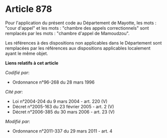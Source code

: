 # Article 878

Pour l'application du présent code au Département de Mayotte, les mots : "cour d'appel" et les mots : "chambre des appels
correctionnels" sont remplacés par les mots : "chambre d'appel de Mamoudzou".

Les références à des dispositions non applicables dans le Département sont remplacées par les références aux dispositions
applicables localement ayant le même objet.

**Liens relatifs à cet article**

_Codifié par_:

  - Ordonnance n°96-268 du 28 mars 1996

_Cité par_:

  - Loi n°2004-204 du 9 mars 2004 - art. 220 (V)
  - Décret n°2005-163 du 23 février 2005 - art. 2 (V)
  - Décret n°2006-385 du 30 mars 2006 - art. 23 (V)

_Modifié par_:

  - Ordonnance n°2011-337 du 29 mars 2011 - art. 4

